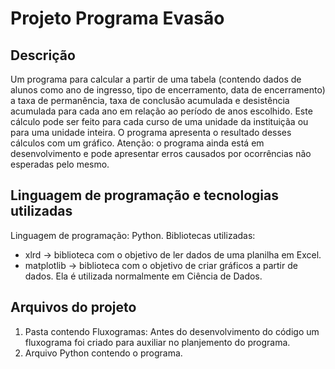# Projeto Programa Evasão

## Descrição

Um programa para calcular a partir de uma tabela (contendo dados de alunos como ano de ingresso, tipo de encerramento, data de encerramento) a taxa de permanência, taxa de conclusão acumulada e desistência acumulada para cada ano em relação ao período de anos escolhido.
Este cálculo pode ser feito para cada curso de uma unidade da instituiçãa ou para uma unidade inteira.
O programa apresenta o resultado desses cálculos com um gráfico.
Atenção: o programa ainda está em desenvolvimento e pode apresentar erros causados por ocorrências não esperadas pelo mesmo.

## Linguagem de programação e tecnologias utilizadas

Linguagem de programação: Python.
Bibliotecas utilizadas:
* xlrd -> biblioteca com o objetivo de ler dados de uma planilha em Excel.
* matplotlib -> biblioteca com o objetivo de criar gráficos a partir de dados. Ela é utilizada normalmente em Ciência de Dados.

## Arquivos do projeto
1.  Pasta contendo Fluxogramas: Antes do desenvolvimento do código  um fluxograma foi criado para auxiliar no planjemento do programa.
2.  Arquivo Python contendo o programa.
